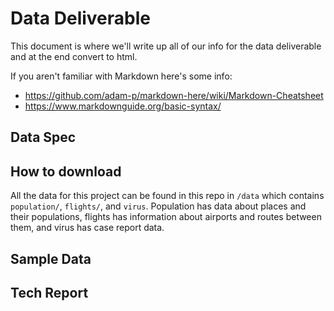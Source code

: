 # Data Deliverable

This document is where we'll write up all of our info for the data deliverable and at the end convert to html.

If you aren't familiar with Markdown here's some info:
 - https://github.com/adam-p/markdown-here/wiki/Markdown-Cheatsheet
 - https://www.markdownguide.org/basic-syntax/


## Data Spec


## How to download

All the data for this project can be found in this repo in `/data` which contains `population/`, `flights/`, and `virus`.
Population has data about places and their populations, flights has information about airports and routes between them, and
virus has case report data.

## Sample Data


## Tech Report
